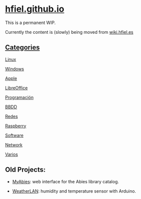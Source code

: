 # [hfiel.github.io](https://hfiel.github.io/)


This is a permanent WIP.

Currently the content is (slowly) being moved from [wiki.hfiel.es](https://wiki.hfiel.es)


## [Categories](wiki/categories.md)

[Linux](wiki/linux.md)

[Windows](wiki/windows.md)

[Apple](wiki/apple.md)

[LibreOffice](wiki/libreoffice.md)

[Programación](wiki/programacion.md)

[BBDD](wiki/bbdd.md)

[Redes](wiki/redes.md)

[Raspberry](wiki/raspberry.md)

[Software](wiki/software.md)

[Network](wiki/network.md)

[Varios](wiki/varios.md)



## Old Projects:


- [MyAbies](https://myabies.hfiel.es): web interface for the Abies library catalog.

- [WeatherLAN](https://weatherlan.hfiel.es): humidity and temperature sensor with Arduino.
